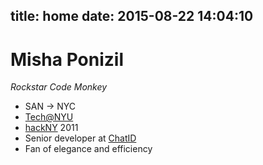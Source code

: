 title: home
date: 2015-08-22 14:04:10
---

# Misha Ponizil

_Rockstar Code Monkey_

* SAN -> NYC
* [Tech@NYU](http://techatnyu.org)
* [hackNY](http://hackny.org) 2011
* Senior developer at [ChatID](http://chatid.com)
* Fan of elegance and efficiency
